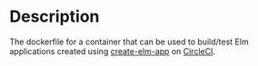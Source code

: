# Description

The dockerfile for a container that can be used to build/test Elm applications created using
[create-elm-app](https://github.com/halfzebra/create-elm-app) on [CircleCI](https://circleci.com/).
